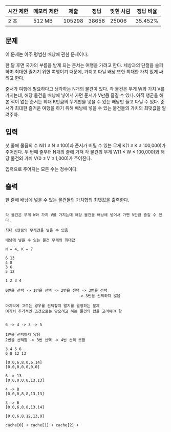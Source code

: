  

|시간 제한|메모리 제한|제출|정답|맞힌 사람|정답 비율|
|---|---|---|---|---|---|
|2 초|512 MB|105298|38658|25006|35.452%|

## 문제

이 문제는 아주 평범한 배낭에 관한 문제이다.

한 달 후면 국가의 부름을 받게 되는 준서는 여행을 가려고 한다. 세상과의 단절을 슬퍼하며 최대한 즐기기 위한 여행이기 때문에, 가지고 다닐 배낭 또한 최대한 가치 있게 싸려고 한다.

준서가 여행에 필요하다고 생각하는 N개의 물건이 있다. 각 물건은 무게 W와 가치 V를 가지는데, 해당 물건을 배낭에 넣어서 가면 준서가 V만큼 즐길 수 있다. 아직 행군을 해본 적이 없는 준서는 최대 K만큼의 무게만을 넣을 수 있는 배낭만 들고 다닐 수 있다. 준서가 최대한 즐거운 여행을 하기 위해 배낭에 넣을 수 있는 물건들의 가치의 최댓값을 알려주자.

## 입력

첫 줄에 물품의 수 N(1 ≤ N ≤ 100)과 준서가 버틸 수 있는 무게 K(1 ≤ K ≤ 100,000)가 주어진다. 두 번째 줄부터 N개의 줄에 거쳐 각 물건의 무게 W(1 ≤ W ≤ 100,000)와 해당 물건의 가치 V(0 ≤ V ≤ 1,000)가 주어진다.

입력으로 주어지는 모든 수는 정수이다.

## 출력

한 줄에 배낭에 넣을 수 있는 물건들의 가치합의 최댓값을 출력한다.
```

각 물건은 무게 W와 가치 V를 가지는데 해당 물건을 배낭에 넣어서 가면 V만큼 즐길 수 있다.

최대 K만큼의 무게만을 넣을 수 있음

배낭에 넣을 수 있는 물건 무게의 최대값

N = 4, K = 7

6 13
4 8
3 6
5 12

1 2 3 4

0번을 선택 -> 1번을 선택 -> 2번을 선택 -> 3번을 선택
                                -> 3번을 선택하지 않음

마지막에 고르는 경우를 선택할지 말지를 결정하는 문제
여기서 추가적인 조건으로는 담으려고 하는 물건의 합을 고려해야 함


6 -> 4 -> 3 -> 5

1번을 선택하지 않음
2번을 선택함 -> 3번 선택 -> 4번 선택 못함

3 4 5 6
6 8 12 13

[0,0,6,8,0,6,14]
[0,0,0,0,0,0,0]

6 -> 13
[0,0,0,0,0,13,13]

4 -> 8
[0,0,0,8,8,13,13]

3 -> 6
[0,0,6,8,8,13,14]

[0,0,6,8,12,13,0]

cache[0] + cache[1] + cache[2] + 
```
